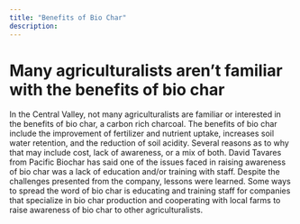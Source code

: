 ```yaml
---
title: "Benefits of Bio Char"
description: ‎
---
```


# Many agriculturalists aren’t familiar with the benefits of bio char

In the Central Valley, not many agriculturalists are familiar or interested in the benefits of bio char, a carbon rich charcoal. The benefits of bio char include the improvement of fertilizer and nutrient uptake, increases soil water retention, and the reduction of soil acidity. Several reasons as to why that may include cost, lack of awareness, or a mix of both. David Tavares from Pacific Biochar has said one of the issues faced in raising awareness of bio char was a lack of education and/or training with staff. Despite the challenges presented from the company, lessons were learned. Some ways to spread the word of bio char is educating and training staff for companies that specialize in bio char production and cooperating with local farms to raise awareness of bio char to other agriculturalists.
